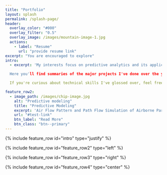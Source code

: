 ```yaml
---
title: "Portfolio"
layout: splash
permalink: /splash-page/
header:
  overlay_color: "#000"
  overlay_filter: "0.5"
  overlay_image: /images/mountain-image-1.jpg
  actions:
    - label: "Resume"
      url: "provide resume link" 
excerpt: "You are encouraged to explore"
intro:
  - excerpt: 'My interests focus on predictive analytics and its applications in bringing about digital business transformations (DBT) to help organizations understand and leverage their quantitative infomration to make definitive business decisions. After completing my thesis on predicting concentration surfaces in environmental friendly computing centers, I began working as a technology consultant with Publicis Sapient. 

  Here you'll find summaries of the major projects I've done over the year, which are representative of my skills and interests. 

  If you're curious about technical skills I've glossed over, feel free to contact me.'

feature_row2:
  - image_path: /images/chip-image.jpg
    alt: "Predictive modeling"
    title: "Predictive Modeling"
    excerpt: 'Air Flow Pattern and Path Flow Simulation of Airborne Particulate Contaminants in a High-Density Data Center Utilizing Airside Economization '
    url: "#test-link"
    btn_label: "Read More"
    btn_class: "btn--primary"
---
```


{% include feature_row id="intro" type="justify" %}

{% include feature_row id="feature_row2" type="left" %}

{% include feature_row id="feature_row3" type="right" %}

{% include feature_row id="feature_row4" type="center" %}
